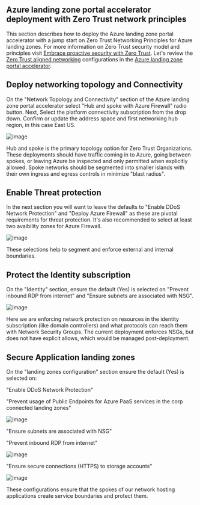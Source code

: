 ## Azure landing zone portal accelerator deployment with Zero Trust network principles

This section describes how to deploy the Azure landing zone portal accelerator with a jump start on Zero Trust Networking Principles for Azure landing zones. For more information on Zero Trust security model and principles visit [Embrace proactive security with Zero Trust](/security/business/zero-trust). Let's review the [Zero Trust aligned networking](/security/zero-trust/deploy/networks) configurations in the [Azure landing zone portal accelerator](/azure/cloud-adoption-framework/ready/landing-zone/#azure-landing-zone-portal-accelerator).

## Deploy networking topology and Connectivity

On the "Network Topology and Connectivity" section of the Azure landing zone portal accelerator select "Hub and spoke with Azure Firewall" radio button. Next, Select the platform connectivity subscription from the drop down. Confirm or update the address space and first networking hub region, in this case East US.

![image](https://user-images.githubusercontent.com/8091766/228360733-9713f5ff-dd53-4995-b309-220442f978b5.png)

Hub and spoke is the primary topology option for Zero Trust Organizations.  These deployments should have traffic coming in to Azure, going between spokes, or leaving Azure be inspected and only permitted when explicitly allowed. Spoke networks should be segmented into smaller islands with their own ingress and egress controls in minimize "blast radius". 

## Enable Threat protection

In the next section you will want to leave the defaults to "Enable DDoS Network Protection" and "Deploy Azure Firewall" as these are pivotal requirements for threat protection. It's also recommended to select at least two avaibility zones for Azure Firewall.  

![image](https://user-images.githubusercontent.com/8091766/228363102-af09f069-c5f1-4be0-91e8-1050dc994bf9.png)

These selections help to segment and enforce external and internal boundaries. 

## Protect the Identity subscription

On the "Identity" section, ensure the default (Yes) is selected on "Prevent inbound RDP from internet" and "Ensure subnets are associated with NSG".

![image](https://user-images.githubusercontent.com/8091766/228366016-4eee4817-3885-491b-a064-7fdbaae9dc80.png)

Here we are enforcing network protection on resources in the identity subscription (like domain controllers) and what protocols can reach them with Network Security Groups.  The current deployment enforces NSGs, but does not have explicit allows, which would be managed post-deployment.

## Secure Application landing zones

On the "landing zones configuration" section ensure the default (Yes) is selected on:

"Enable DDoS Network Protection"

"Prevent usage of Public Endpoints for Azure PaaS services in the corp connected landing zones"

![image](https://user-images.githubusercontent.com/8091766/228368266-c9410af1-ab13-4de5-88fe-af74303edb81.png)

"Ensure subnets are associated with NSG"

"Prevent inbound RDP from internet"

![image](https://user-images.githubusercontent.com/8091766/228367470-7a46ea93-b57c-4586-946f-a89561e4eabb.png)

"Ensure secure connections (HTTPS) to storage accounts"

![image](https://user-images.githubusercontent.com/8091766/228367531-73377d39-f37d-4e9f-bab1-9f8de35b4702.png)

These configurations ensure that the spokes of our network hosting applications create service boundaries and protect them.
